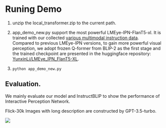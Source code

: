 # Runing Demo

1. unzip the local_transformer.zip to the current path.

2. app_demo_new.py support the most powerful LMEye-IPN-FlanT5-xl. It is trained with our collected [various multimodal instruction data](https://huggingface.co/datasets/YunxinLi/Multimodal_Insturction_Data_V2). Compared to previous LMEye-IPN versions, to gain more powerful visual perception, we adopt frozen Q-former from BLIP-2 as the first stage and the trained checkpoint are presented in the huggingface repository: [YunxinLi/LMEye_IPN_FlanT5-XL](https://huggingface.co/YunxinLi/LMEye_IPN_FlanT5-XL).

3. ```python app_demo_new.py```

## Evaluation.
We mainly evaluate our model and InstructBLIP to show the performance of Interactive Perception Network.

Flick-30k Images with long description are constructed by GPT-3.5-turbo. 


![](https://github.com/YunxinLi/LingCloud/blob/main/LMEye/example_images/merge_from_ofoct.png)
